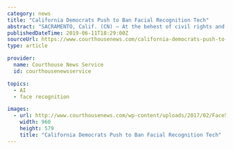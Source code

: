 ```yaml
---
category: news
title: "California Democrats Push to Ban Facial Recognition Tech"
abstract: "SACRAMENTO, Calif. (CN) – At the behest of civil rights and civil liberties groups, California Democrats are pressing to ban an emerging technology that law enforcement says could better protect nearly 40 million residents and the state’s countless ..."
publishedDateTime: 2019-06-11T18:29:00Z
sourceUrl: https://www.courthousenews.com/california-democrats-push-to-ban-facial-recognition-tech/
type: article

provider:
  name: Courthouse News Service
  id: courthousenewsservice

topics:
  - AI
  - face recognition

images:
  - url: http://www.courthousenews.com/wp-content/uploads/2017/02/FaceScan.jpg
    width: 960
    height: 579
    title: "California Democrats Push to Ban Facial Recognition Tech"
---
```

